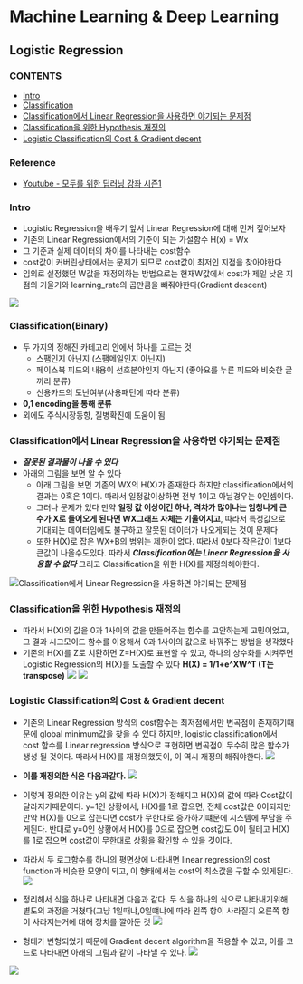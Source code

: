 Machine Learning & Deep Learning
===================================
Logistic Regression
------------------------------------

### CONTENTS
* [Intro](#intro)
* [Classification](#classificationbinary)
* [Classification에서 Linear Regression을 사용하면 야기되는 문제점](#classification에서-linear-regression을-사용하면-야기되는-문제점)
* [Classification을 위한 Hypothesis 재정의](#classification을-위한-hypothesis-재정의)  
* [Logistic Classification의 Cost & Gradient decent](#logistic-classification의-cost--gradient-decent)


### Reference
* [Youtube - 모두를 위한 딥러닝 강좌 시즌1](https://www.youtube.com/watch?v=BS6O0zOGX4E&list=PLlMkM4tgfjnLSOjrEJN31gZATbcj_MpUm&index=1)

### Intro
* Logistic Regression을 배우기 앞서 Linear Regression에 대해 먼저 짚어보자
* 기존의 Linear Regression에서의 기준이 되는 가설함수 H(x) = Wx
* 그 기준과 실제 데이터의 차이를 나타내는 cost함수
* cost값이 커버린상태에서는 문제가 되므로 cost값이 최저인 지점을 찾아야한다
* 임의로 설정했던 W값을 재정의하는 방법으로는 현재W값에서 cost가 제일 낮은 지점의 기울기와 learning_rate의 곱만큼을 뺴줘야한다(Gradient descent)

![](https://postfiles.pstatic.net/MjAxODExMDZfMjYy/MDAxNTQxNDY1NjI0MTYz.sojT0xotC1unAFBZikUhV9DWSg8JvB3s8DcJ6cYZ7xUg.8crOMuILbiRd1Zhv0yy__9qTv4jJKrJAIV1jshMB8aUg.PNG.npqfr123/image.png?type=w773)

### Classification(Binary)
* 두 가지의 정해진 카테고리 안에서 하나를 고르는 것
  * 스팸인지 아닌지 (스팸메일인지 아닌지)
  * 페이스북 피드의 내용이 선호분야인지 아닌지 (좋아요를 누른 피드와 비슷한 글끼리 분류)
  * 신용카드의 도난여부(사용패턴에 따라 분류)
* **0,1 encoding을 통해 분류**
* 외에도 주식시장동향, 질병확진에 도움이 됨

### Classification에서 Linear Regression을 사용하면 야기되는 문제점
* ***잘못된 결과물이 나올 수 있다***
* 아래의 그림을 보면 알 수 있다
  * 아래 그림을 보면 기존의 WX의 H(X)가 존재한다 하지만 classification에서의 결과는 0혹은 1이다. 따라서 일정값이상하면 전부 1이고 아닐경우는 0인셈이다.
  * 그러나 문제가 있다 만약 **일정 값 이상이긴 하나, 격차가 많이나는 엄청나게 큰 수가 X로 들어오게 된다면 WX그래프 자체는 기울어지고**, 따라서 특정값으로 기대되는 데이터임에도 불구하고 잘못된 데이터가 나오게되는 것이 문제다
  * 또한 H(X)로 잡은 WX+B의 범위는 제한이 없다. 따라서 0보다 작은값이 1보다 큰값이 나올수도있다. 따라서 ***Classification에는 Linear Regression을 사용할 수 없다*** 그리고 Classification을 위한 H(X)를 재정의해야한다.

![Classification에서 Linear Regression을 사용하면 야기되는 문제점](https://postfiles.pstatic.net/MjAxODExMDZfMTQg/MDAxNTQxNDc4NjU3NTA5.y0d95IN_X3mHKi7ZZCl5CP1gYg9-NqfvujySAy8uC5Eg.CBIpTrx3E2otGWeA4mSu-ZNiHFgMVAv9M0nrW-7Tm5Mg.PNG.npqfr123/image.png?type=w773)

### Classification을 위한 Hypothesis 재정의
* 따라서 H(X)의 값을 0과 1사이의 값을 만들어주는 함수를 고안하는게 고민이었고, 그 결과 시그모이드 함수를 이용해서 0과 1사이의 값으로 바꿔주는 방법을 생각했다
* 기존의 H(X)를 Z로 치환하면 Z=H(X)로 표현할 수 있고, 하나의 상수화를 시켜주면 Logistic Regression의 H(X)를 도출할 수 있다 **H(X) = 1/1+e^XW^T (T는 transpose)**
![](https://postfiles.pstatic.net/MjAxODExMDZfMjM1/MDAxNTQxNDgyNTg2OTM0.dRT0Wfh0RUTcqYgpKownlhZwaDbOCQEaiu-9owfGo1Qg.38lCrkGkQLt9Gw5x10X_yzFhPwBgJS2tslvDwCqB50Ug.PNG.npqfr123/image.png?type=w773)
![](https://postfiles.pstatic.net/MjAxODExMDZfNDUg/MDAxNTQxNDgxMDE0NzA4.tHoZksqsRVcAgl-slarQsDcnZPpxUWbGRCsG7hUEd5Qg.QNiH-5dGKgsMS9B6K3oJ4tW8HgfNNpQ8xafi3EZ7Ylkg.PNG.npqfr123/image.png?type=w773)

### Logistic Classification의 Cost & Gradient decent
* 기존의 Linear Regression 방식의 cost함수는 최저점에서만 변곡점이 존재하기때문에 global minimum값을 찾을 수 있다 하지만, logistic classification에서 cost 함수를 Linear regression 방식으로 표현하면 변곡점이 무수히 많은 함수가 생성 될 것이다. 따라서 H(X)를 재정의했듯이, 이 역시 재정의 해줘야한다.
![](https://postfiles.pstatic.net/MjAxODExMDZfNjMg/MDAxNTQxNDgzMTQ2MDA1.t2JjbUf-QPe0TbbimWSiHGvaYaXtDPqYfPf40_3d_YMg.gZL1kXK1PpP95U_Ljs4wyOgr6VGPS96a3hY-iGT0w_4g.PNG.npqfr123/image.png?type=w773)

* **이를 재정의한 식은 다음과같다.**
![](https://postfiles.pstatic.net/MjAxODExMDZfMjc5/MDAxNTQxNDg0MTcyNzY3.EyghaY1mAIkuOadD98353NhmSsvGP9lAjyfbBh1u42Ug.gmxbTQBWTcTpjmvlotxEYIMu2fG4K3G1xKPP8T_Xjusg.PNG.npqfr123/image.png?type=w773)

* 이렇게 정의한 이유는 y의 값에 따라 H(X)가 정해지고 H(X)의 값에 따라 Cost값이 달라지기때문이다. y=1인 상황에서, H(X)를 1로 잡으면, 전체 cost값은 0이되지만 만약 H(X)를 0으로 잡는다면 cost가 무한대로 증가하기떄문에 시스템에 부담을 주게된다. 반대로 y=0인 상황에서 H(X)를 0으로 잡으면 cost값도 0이 될테고 H(X)를 1로 잡으면 cost값이 무한대로 상황을 확인할 수 있을 것이다.
* 따라서 두 로그함수를 하나의 평면상에 나타내면 linear regression의 cost function과 비슷한 모양이 되고, 이 형태에서는 cost의 최소값을 구할 수 있게된다.
![](https://postfiles.pstatic.net/MjAxODExMDZfNTgg/MDAxNTQxNDg0MTg5NTYw.-KIzDH_Du_YB7MzqYlA6GIznm2GtEX727g5Ej-713Zsg.h9dydVIHFWVuYd1S6p-3JmgKCubNzISjJF0S34Ef9_Ig.PNG.npqfr123/image.png?type=w773)

* 정리해서 식을 하나로 나타내면 다음과 같다. 두 식을 하나의 식으로 나타내기위해 별도의 과정을 거쳤다(그냥 1일때냐,0일떄냐에 따라 왼쪽 항이 사라질지 오른쪽 항이 사라지는거에 대해 장치를 깔아둔 것
![](https://postfiles.pstatic.net/MjAxODExMDZfNTUg/MDAxNTQxNDg0MjAyMTM3.ZGGWcWPCu_8n4_ODT-6XsivH32TZSAobvN8yVZlfeXIg.j5OLod6G35ZFKS8iHgwqd9NPCEpWzZEzbCyZlVsx_E4g.PNG.npqfr123/image.png?type=w773)

* 형태가 변형되었기 때문에 Gradient decent algorithm을 적용할 수 있고, 이를 코드로 나타내면 아래의 그림과 같이 나타낼 수 있다.
![](https://postfiles.pstatic.net/MjAxODExMDZfNzQg/MDAxNTQxNDg0MjMxNzQz.HsFH_n0N0WDN4cG1A9RTV48KmwmTdvdXjRdInxD50aog.6Sibfc3d69iOTS3c783qpCNG5L0VoKt7_vIrarWc1rog.PNG.npqfr123/image.png?type=w773)

![](https://postfiles.pstatic.net/MjAxODExMDZfNCAg/MDAxNTQxNDg0MzExODE5.FwBnN24Leo5oMw2R5a7UC9I5A1jnVzDJkCb2OcU-iBIg.yJz8MoTmo0yKLKd58vJruUcn4Ojo1S46hY0Wo9Pi2TQg.PNG.npqfr123/image.png?type=w773)
